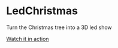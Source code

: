 # LedChristmas
Turn the Christmas tree into a 3D led show

[Watch it in action](https://www.youtube.com/watch?v=jvAs8jxLCvw)
